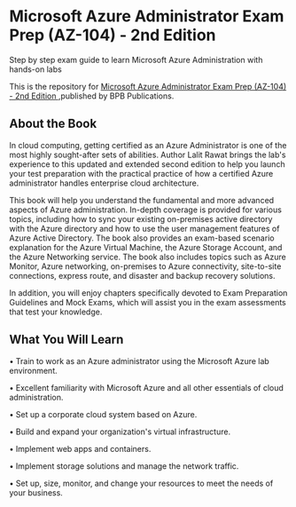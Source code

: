 # Microsoft Azure Administrator Exam Prep (AZ-104) - 2nd Edition

Step by step exam guide to learn Microsoft Azure Administration with hands-on labs

This is the repository for [Microsoft Azure Administrator Exam Prep (AZ-104) - 2nd Edition
](https://bpbonline.com/products/microsoft-azure-administrator-exam-prep-az-104-2nd-edition),published by BPB Publications. 

## About the Book
In cloud computing, getting certified as an Azure Administrator is one of the most highly sought-after sets of abilities. Author Lalit Rawat brings the lab's experience to this updated and extended second edition to help you launch your test preparation with the practical practice of how a certified Azure administrator handles enterprise cloud architecture.
 
This book will help you understand the fundamental and more advanced aspects of Azure administration. In-depth coverage is provided for various topics, including how to sync your existing on-premises active directory with the Azure directory and how to use the user management features of Azure Active Directory. The book also provides an exam-based scenario explanation for the Azure Virtual Machine, the Azure Storage Account, and the Azure Networking service. The book also includes topics such as Azure Monitor, Azure networking, on-premises to Azure connectivity, site-to-site connections, express route, and disaster and backup recovery solutions.
 
In addition, you will enjoy chapters specifically devoted to Exam Preparation Guidelines and Mock Exams, which will assist you in the exam assessments that test your knowledge.

## What You Will Learn
•  Train to work as an Azure administrator using the Microsoft Azure lab environment.

•  Excellent familiarity with Microsoft Azure and all other essentials of cloud administration.

•  Set up a corporate cloud system based on Azure.

•  Build and expand your organization's virtual infrastructure.

•  Implement web apps and containers.

•  Implement storage solutions and manage the network traffic.

•  Set up, size, monitor, and change your resources to meet the needs of your business.
